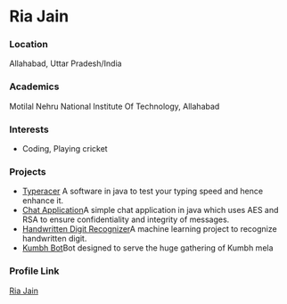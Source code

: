 # Ria Jain

### Location

Allahabad, Uttar Pradesh/India

### Academics

Motilal Nehru National Institute Of Technology, Allahabad

### Interests

- Coding, Playing cricket

### Projects

- [Typeracer](https://github.com/ria567/Typeracer) A software in java to test your typing speed and hence enhance it. 
- [Chat Application](https://github.com/ria567/Chat-Application)A simple chat application in java which uses AES and RSA to ensure confidentiality and integrity of messages.
- [Handwritten Digit Recognizer](https://github.com/ria567/Handwritten-Digit-Recognizer-)A machine learning project to recognize handwritten digit.
- [Kumbh Bot](https://github.com/ria567/Kumbh-bot)Bot designed to serve the huge gathering of Kumbh mela

### Profile Link

[Ria Jain](https://github.com/ria567)
